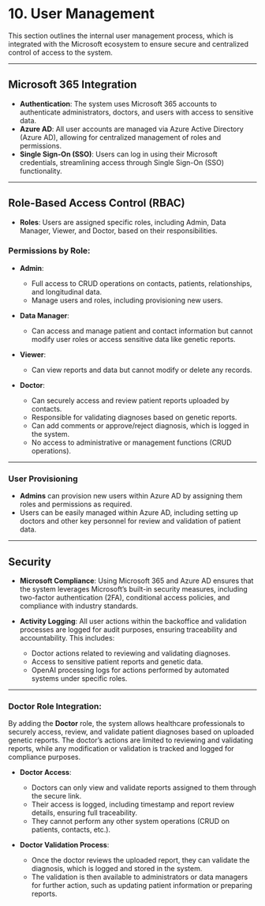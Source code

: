 # 10. User Management

This section outlines the internal user management process, which is integrated with the Microsoft ecosystem to ensure secure and centralized control of access to the system.

---

## Microsoft 365 Integration

- **Authentication**: The system uses Microsoft 365 accounts to authenticate administrators, doctors, and users with access to sensitive data.
- **Azure AD**: All user accounts are managed via Azure Active Directory (Azure AD), allowing for centralized management of roles and permissions.
- **Single Sign-On (SSO)**: Users can log in using their Microsoft credentials, streamlining access through Single Sign-On (SSO) functionality.

---

## Role-Based Access Control (RBAC)

- **Roles**: Users are assigned specific roles, including Admin, Data Manager, Viewer, and Doctor, based on their responsibilities.
  
### Permissions by Role:

- **Admin**: 
  - Full access to CRUD operations on contacts, patients, relationships, and longitudinal data.
  - Manage users and roles, including provisioning new users.
  
- **Data Manager**: 
  - Can access and manage patient and contact information but cannot modify user roles or access sensitive data like genetic reports.

- **Viewer**: 
  - Can view reports and data but cannot modify or delete any records.

- **Doctor**:
  - Can securely access and review patient reports uploaded by contacts.
  - Responsible for validating diagnoses based on genetic reports.
  - Can add comments or approve/reject diagnosis, which is logged in the system.
  - No access to administrative or management functions (CRUD operations).

---

### User Provisioning

- **Admins** can provision new users within Azure AD by assigning them roles and permissions as required.
- Users can be easily managed within Azure AD, including setting up doctors and other key personnel for review and validation of patient data.

---

## Security

- **Microsoft Compliance**: Using Microsoft 365 and Azure AD ensures that the system leverages Microsoft’s built-in security measures, including two-factor authentication (2FA), conditional access policies, and compliance with industry standards.
  
- **Activity Logging**: All user actions within the backoffice and validation processes are logged for audit purposes, ensuring traceability and accountability. This includes:
  - Doctor actions related to reviewing and validating diagnoses.
  - Access to sensitive patient reports and genetic data.
  - OpenAI processing logs for actions performed by automated systems under specific roles.

---

### Doctor Role Integration:

By adding the **Doctor** role, the system allows healthcare professionals to securely access, review, and validate patient diagnoses based on uploaded genetic reports. The doctor’s actions are limited to reviewing and validating reports, while any modification or validation is tracked and logged for compliance purposes.

- **Doctor Access**: 
  - Doctors can only view and validate reports assigned to them through the secure link.
  - Their access is logged, including timestamp and report review details, ensuring full traceability.
  - They cannot perform any other system operations (CRUD on patients, contacts, etc.).
  
- **Doctor Validation Process**: 
  - Once the doctor reviews the uploaded report, they can validate the diagnosis, which is logged and stored in the system.
  - The validation is then available to administrators or data managers for further action, such as updating patient information or preparing reports.
